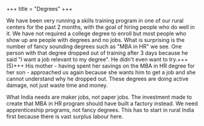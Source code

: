 +++
title = "Degrees"
+++

We have been very running a skills training program in one of our rural centers for the past 2 months, with the goal of hiring people who do well in it. We have not required a college degree to enroll but most people who show up are people with degrees and no jobs. What is surprising is the number of fancy sounding degrees such as "MBA in HR" we see. One person with that degree dropped out of training after 3 days because he said "I want a job relevant to my degree". He didn't even want to try.+++(5)+++ His mother - having spent her savings on the MBA in HR degree for her son - approached us again because she wants him to get a job and she cannot understand why he dropped out. These degrees are doing active damage, not just waste time and money.

What India needs are maker jobs, not paper jobs. The investment made to create that MBA in HR program should have built a factory instead. We need apprenticeship programs, not fancy degrees. This has to start in rural India first because there is vast surplus labour here.
